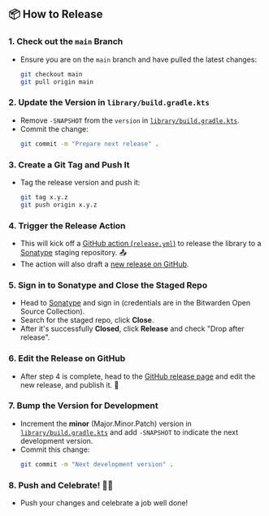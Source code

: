 ## 📦 How to Release 

### 1. Check out the `main` Branch

   - Ensure you are on the `main` branch and have pulled the latest changes:
     ```bash
     git checkout main
     git pull origin main
     ```

### 2. Update the Version in `library/build.gradle.kts`

   - Remove `-SNAPSHOT` from the `version` in [`library/build.gradle.kts`](library/build.gradle.kts).
   - Commit the change:
     ```bash
     git commit -m "Prepare next release" .
     ```

### 3. Create a Git Tag and Push It

   - Tag the release version and push it:
     ```bash
     git tag x.y.z
     git push origin x.y.z
     ```

### 4. Trigger the Release Action

   - This will kick off a [GitHub action (`release.yml`)](../../actions/workflows/release.yml) to release the library to a [Sonatype](https://s01.oss.sonatype.org/) staging repository. 📤
   - The action will also draft a [new release on GitHub](../../releases).

### 5. Sign in to Sonatype and Close the Staged Repo

   - Head to [Sonatype](https://s01.oss.sonatype.org/) and sign in (credentials are in the Bitwarden Open Source Collection).
   - Search for the staged repo, click **Close**.
   - After it's successfully **Closed**, click **Release** and check "Drop after release".

### 6. Edit the Release on GitHub

   - After step 4 is complete, head to the [GitHub release page]((../../releases)) and edit the new release, and publish it. 🎉

### 7. Bump the Version for Development

   - Increment the **minor** (Major.Minor.Patch) version in [`library/build.gradle.kts`](library/build.gradle.kts) and add `-SNAPSHOT` to indicate the next development version.
   - Commit this change:
     ```bash
     git commit -m "Next development version" .
     ```

### 8. Push and Celebrate! 🎉💃

   - Push your changes and celebrate a job well done!
